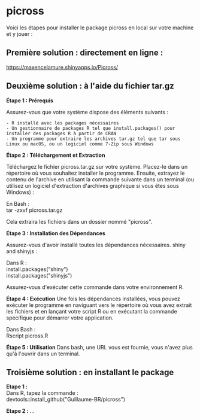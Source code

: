 # picross

Voici les étapes pour installer le package picross en local sur votre machine et y jouer :

## Première solution : directement en ligne :  

<https://maxencelamure.shinyapps.io/Picross/>

## Deuxième solution : à l'aide du fichier tar.gz

**Étape 1 : Prérequis**

Assurez-vous que votre système dispose des éléments suivants :

    - R installé avec les packages nécessaires
    - Un gestionnaire de packages R tel que install.packages() pour installer des packages R à partir de CRAN
    - Un programme pour extraire les archives tar.gz tel que tar sous Linux ou macOS, ou un logiciel comme 7-Zip sous Windows

**Étape 2 : Téléchargement et Extraction**

Téléchargez le fichier picross.tar.gz sur votre système. Placez-le dans un répertoire où vous souhaitez installer le programme. Ensuite, extrayez le contenu de l'archive en utilisant la commande suivante dans un terminal (ou utilisez un logiciel d'extraction d'archives graphique si vous êtes sous Windows) :

En Bash :  
tar -zxvf picross.tar.gz

Cela extraira les fichiers dans un dossier nommé "picross".

**Étape 3 : Installation des Dépendances**

Assurez-vous d'avoir installé toutes les dépendances nécessaires. shiny and shinyjs : 

Dans R :  
install.packages("shiny")   
install.packages("shinyjs") 

Assurez-vous d'exécuter cette commande dans votre environnement R.

**Étape 4 : Exécution**
Une fois les dépendances installées, vous pouvez exécuter le programme en naviguant vers le répertoire où vous avez extrait les fichiers et en lançant votre script R ou en exécutant la commande spécifique pour démarrer votre application. 

Dans Bash :  
Rscript picross.R

**Étape 5 : Utilisation**
Dans bash, une URL vous est fournie, vous n'avez plus qu'à l'ouvrir dans un terminal.

## Troisième solution : en installant le package

**Etape 1 :**  
Dans R, tapez la commande :  
devtools::install_github("Guillaume-BR/picross")

**Etape 2 :**
...
